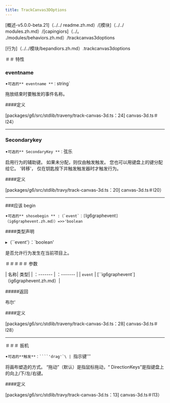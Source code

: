 ```yaml
---
title: TrackCanvas3DOptions
---
```


[概述-v5.0.0-beta.21]（../../ readme.zh.md）/[模块]（../../ modules.zh.md）/[capingiors]（../。 ./modules/behaviors.zh.md）/trackcanvas3doptions

[行为]（../../模块/bepandiors.zh.md）.trackcanvas3doptions

＃＃ 特性

### eventname

•`可选的** eventname **：`string`

拖放结束时要触发的事件名称。

####定义

[packages/g6/src/stdlib/traveny/track-canvas-3d.ts：24] canvas-3d.ts＃l24）

---

### Secondarykey

•`可选的** SecondaryKey **：`弦乐

启用行为的辅助键。
如果未分配，则仅由触发触发。
您也可以用键盘上的键分配给它。 '转移'，
仅在钥匙按下并触发触发器时才触发行为。

####定义

[packages/g6/src/stdlib/travy/track-canvas-3d.ts：20] canvas-3d.ts＃l20）

---

###应该 begin

•`` 可选的** shosebegin ** :（`event`：[ ``Ig6graphevent`]（ig6graphevent.zh.md））=>>'boolean`

####类型声明

▸（``event'）：`boolean'

是否允许行为发生在当前项目上。

＃＃＃＃＃ 参数

| 名称| 类型|
| ：------- | ：------- |
| `event` | [``ig6graphevent`]（ig6graphevent.zh.md）|

#####返回

布尔'

####定义

[packages/g6/src/stdlib/traveny/track-canvas-3d.ts：28] canvas-3d.ts＃l28）

---

＃＃＃ 扳机

•`` 可选的**触发**：````'drag'`\ |  ``指示键'''

将画布塑造的方式。 “拖动”（默认）是指鼠标拖动，“ DirectionKeys”是指键盘上的向上/下/左/右键。

####定义

[packages/g6/src/stdlib/travy/track-canvas-3d.ts：13] canvas-3d.ts＃l13）

